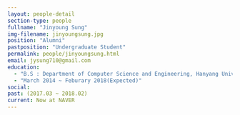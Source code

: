 ```yaml
---
layout: people-detail
section-type: people
fullname: "Jinyoung Sung"
img-filename: jinyoungsung.jpg
position: "Alumni"
pastposition: "Undergraduate Student"
permalink: people/jinyoungsung.html
email: jysung710@gmail.com
education:
  - "B.S : Department of Computer Science and Engineering, Hanyang University"
  - "March 2014 ~ Feburary 2018(Expected)"
social:
past: (2017.03 ~ 2018.02)
current: Now at NAVER
---
```

